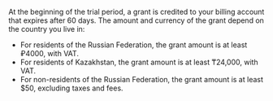 At the beginning of the trial period, a grant is credited to your billing account that expires after 60 days. The amount and currency of the grant depend on the country you live in:

- For residents of the Russian Federation, the grant amount is at least ₽4000, with VAT.
- For residents of Kazakhstan, the grant amount is at least ₸24,000, with VAT.
- For non-residents of the Russian Federation, the grant amount is at least $50, excluding taxes and fees.

